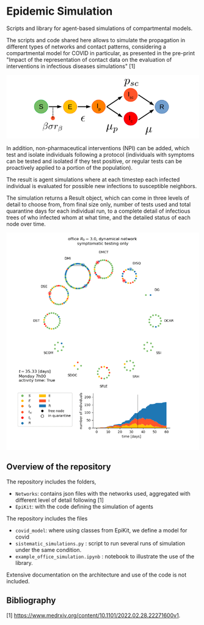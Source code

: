# Epidemic Simulation
Scripts and library for agent-based simulations of compartmental models.

The scripts and code shared here allows to simulate the propagation in different types of networks and contact patterns, considering a compartmental model for COVID in particular, as presented in the pre-print "Impact of the representation of contact data on the evaluation of interventions in infectious diseases simulations" [1]  

![Diagram of the compartmental model for COVID used](images/COVIDdiag.png)

In addition, non-pharmaceutical interventions (NPI) can be added, which test and isolate individuals following a protocol (individuals with symptoms can be tested and isolated if they test positive, or regular tests can be proactively applied to a portion of the population).

The result is agent simulations where at each timestep each infected individual is evaluated for possible new infections to susceptible neighbors.

The simulation returns a Result object, which can come in three levels of detail to choose from, from final size only, number of tests used and total quarantine days for each individual run, to a complete detail of infectious trees of who infected whom at what time, and the detailed status of each node over time.

![Animation of the result](images/sim_anim.gif)

## Overview of the repository

The repository includes the folders,
* `Networks`: contains json files with the networks used, aggregated with different level of detail following [1]
* `EpiKit`: with the code  defining the simulation of agents


The repository includes the files
* `covid_model`: where using classes from EpiKit, we define a model for covid
* `sistematic_simulations.py` : script to run several runs of simulation under the same condition.  
* `example_office_simulation.ipynb` : notebook to illustrate the use of the library. 

Extensive documentation on the architecture and use of the code is not included.

## Bibliography
[1] https://www.medrxiv.org/content/10.1101/2022.02.28.22271600v1.
